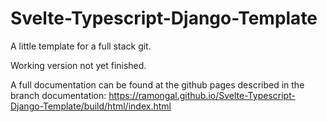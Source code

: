 # Svelte-Typescript-Django-Template
A little template for a full stack git.

Working version not yet finished.

A full documentation can be found at the github pages described in the branch documentation:
https://ramongal.github.io/Svelte-Typescript-Django-Template/build/html/index.html
